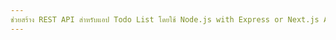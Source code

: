 ```yaml
---
ช่วยสร้าง REST API สำหรับแอป Todo List โดยใช้ Node.js with Express or Next.js API Routes, in JavaScript or TypeScript. Do not connect to a database — use in-memory storage only และ README.md – with setup steps and example API calls
---
```

